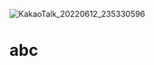 ![KakaoTalk_20220612_235330596](https://user-images.githubusercontent.com/107343153/173240707-c5d840cd-f733-4471-9c90-ba0356beb95d.jpg)
# abc
